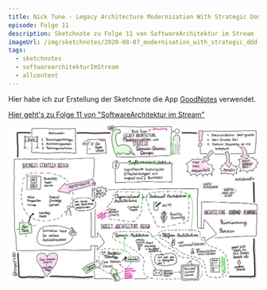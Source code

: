 ```yaml
---
title: Nick Tune - Legacy Architecture Modernisation With Strategic Domain-Driven Design
episode: Folge 11
description: Sketchnote zu Folge 11 von SoftwareArchitektur im Stream
imageUrl: /img/sketchnotes/2020-08-07_modernisation_with_strategic_ddd.JPG
tags:
  - sketchnotes
  - softwarearchitekturImStream
  - allcontent
---
```


Hier habe ich zur Erstellung der Sketchnote die App [GoodNotes](https://www.goodnotes.com/) verwendet.

[Hier geht's zu Folge 11 von "SoftwareArchitektur im Stream"](https://software-architektur.tv/folge11.html)

![Sketchnote zu Folge 11](/img/sketchnotes/2020-08-07_modernisation_with_strategic_ddd.JPG)

